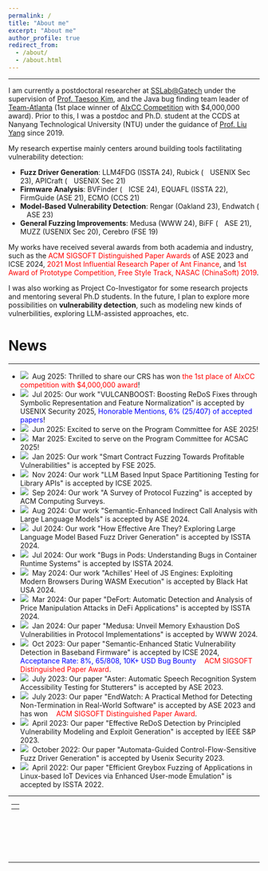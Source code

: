 ```yaml
---
permalink: /
title: "About me"
excerpt: "About me"
author_profile: true
redirect_from: 
  - /about/
  - /about.html
---
```


---

I am currently a postdoctoral researcher at [SSLab@Gatech](https://gts3.org/pages/people.html) under the supervision of [Prof. Taesoo Kim](https://taesoo.kim/), and the Java bug finding team leader of [Team-Atlanta](https://team-atlanta.github.io/) (1st place winner of [AIxCC Competition](https://aicyberchallenge.com/) with $4,000,000 award). Prior to this, I was a postdoc and Ph.D. student at the CCDS at Nanyang Technological University (NTU) under the guidance of [Prof. Liu Yang](https://personal.ntu.edu.sg/yangliu/) since 2019.

My research expertise mainly centers around building tools factilitating vulnerability detection:

- **Fuzz Driver Generation**: LLM4FDG (ISSTA 24), Rubick (<img src="https://cenzhang.github.io/images/award.gif" style="width: 13px;">USENIX Sec 23), APICraft (<img src="https://cenzhang.github.io/images/award.gif" style="width: 13px;">USENIX Sec 21)
- **Firmware Analysis**: BVFinder (<img src="https://cenzhang.github.io/images/award.gif" style="width: 13px;">ICSE 24), EQUAFL (ISSTA 22), FirmGuide (ASE 21), ECMO (CCS 21)
- **Model-Based Vulnerability Detection**: Rengar (Oakland 23), Endwatch (<img src="https://cenzhang.github.io/images/award.gif" style="width: 13px;">ASE 23)
- **General Fuzzing Improvements**: Medusa (WWW 24), BiFF (<img src="https://cenzhang.github.io/images/award.gif" style="width: 13px;">ASE 21), MUZZ (USENIX Sec 20), Cerebro (FSE 19)

My works have received several awards from both academia and industry, such as the <font color="red">ACM SIGSOFT Distinguished Paper Awards</font> of ASE 2023 and ICSE 2024, <font color="red">2021 Most Influential Research Paper of Ant Finance</font>, and <font color="red">1st Award of Prototype Competition, Free Style Track, NASAC (ChinaSoft) 2019</font>.

I was also working as Project Co-Investigator for some research projects and mentoring several Ph.D students.
In the future, I plan to explore more possibilities on **vulnerability detection**, such as modeling new kinds of vulnerbilities, exploring LLM-assisted approaches, etc.

# News

---

- <img src="https://cenzhang.github.io/images/new.gif">&nbsp; Aug 2025: Thrilled to share our CRS has won <font color="red">the 1st place of AIxCC competition with $4,000,000 award</font>!
- <img src="https://cenzhang.github.io/images/new.gif">&nbsp; Jul 2025: Our work "VULCANBOOST: Boosting ReDoS Fixes through Symbolic Representation and Feature Normalization" is accepted by USENIX Security 2025, <font color="blue">Honorable Mentions, 6% (25/407) of accepted papers</font>!
- <img src="https://cenzhang.github.io/images/new.gif">&nbsp; Jun 2025: Excited to serve on the Program Committee for ASE 2025!
- <img src="https://cenzhang.github.io/images/new.gif">&nbsp; Mar 2025: Excited to serve on the Program Committee for ACSAC 2025!
- <img src="https://cenzhang.github.io/images/new.gif">&nbsp; Jan 2025: Our work "Smart Contract Fuzzing Towards Profitable Vulnerabilities" is accepted by FSE 2025.
- <img src="https://cenzhang.github.io/images/new.gif">&nbsp; Nov 2024: Our work "LLM Based Input Space Partitioning Testing for Library APIs" is accepted by ICSE 2025.
- <img src="https://cenzhang.github.io/images/new.gif">&nbsp; Sep 2024: Our work "A Survey of Protocol Fuzzing" is accepted by ACM Computing Surveys.
- <img src="https://cenzhang.github.io/images/new.gif">&nbsp; Aug 2024: Our work "Semantic-Enhanced Indirect Call Analysis with Large Language Models" is accepted by ASE 2024.
- <img src="https://cenzhang.github.io/images/new.gif">&nbsp; Jul 2024: Our work "How Effective Are They? Exploring Large Language Model Based Fuzz Driver Generation" is accepted by ISSTA 2024.
- <img src="https://cenzhang.github.io/images/new.gif">&nbsp; Jul 2024: Our work "Bugs in Pods: Understanding Bugs in Container Runtime Systems" is accepted by ISSTA 2024.
- <img src="https://cenzhang.github.io/images/new.gif">&nbsp; May 2024: Our work "Achilles' Heel of JS Engines: Exploiting Modern Browsers During WASM Execution" is accepted by Black Hat USA 2024.
- <img src="https://cenzhang.github.io/images/new.gif">&nbsp; Mar 2024: Our paper "DeFort: Automatic Detection and Analysis of Price Manipulation Attacks in DeFi Applications" is accepted by ISSTA 2024.
- <img src="https://cenzhang.github.io/images/new.gif">&nbsp; Jan 2024: Our paper "Medusa: Unveil Memory Exhaustion DoS Vulnerabilities in Protocol Implementations" is accepted by WWW 2024.
- <img src="https://cenzhang.github.io/images/new.gif">&nbsp; Oct 2023: Our paper "Semantic-Enhanced Static Vulnerability Detection in Baseband Firmware" is accepted by ICSE 2024, <font color="blue">Acceptance Rate: 8%, 65/808, 10K+ USD Bug Bounty</font> <img src="https://cenzhang.github.io/images/award.gif" style="width: 13px;"><font color="red">ACM SIGSOFT Distinguished Paper Award</font>.
- <img src="https://cenzhang.github.io/images/new.gif">&nbsp; July 2023: Our paper "Aster: Automatic Speech Recognition System Accessibility Testing for Stutterers" is accepted by ASE 2023.
- <img src="https://cenzhang.github.io/images/new.gif">&nbsp; July 2023: Our paper "EndWatch: A Practical Method for Detecting Non-Termination in Real-World Software" is accepted by ASE 2023 and has won <img src="https://cenzhang.github.io/images/award.gif"  style="width: 13px;"><font color="red">ACM SIGSOFT Distinguished Paper Award</font>.
- <img src="https://cenzhang.github.io/images/new.gif">&nbsp; April 2023: Our paper "Effective ReDoS Detection by Principled Vulnerability Modeling and Exploit Generation" is accepted by IEEE S&P 2023.
- <img src="https://cenzhang.github.io/images/new.gif">&nbsp; October 2022: Our paper "Automata-Guided Control-Flow-Sensitive Fuzz Driver Generation" is accepted by Usenix Security 2023.
- <img src="https://cenzhang.github.io/images/new.gif">&nbsp; April 2022: Our paper "Efficient Greybox Fuzzing of Applications in Linux-based IoT Devices via Enhanced User-mode Emulation" is accepted by ISSTA 2022.

---

<div class="footer" style="padding-left: 6px; font-weight: bold; color: #000000; text-align: center; font-size: 1.5em;">
  <table align="center" style="height: 100px; width: 100px;">
        <!--
         style="display: none"
         //www.clustrmaps.com/map_v2.png?d=c0iE23T-kE1Z77RydQ1UoeK1VAiMMSYMmQ2R2rgt6Mk&cl=ffffff
        -->
        <tr>
                <th align="center">
                <script type="text/javascript" id="clstr_globe" src="//clustrmaps.com/globe.js?d=qd22-Wpe7CUKe3FdY6eqGMd4TnBY6bmR9XIIyxh0TII"></script>
                <!--script type="text/javascript" id="clustrmaps" src="//clustrmaps.com/map_v2.js?d=qd22-Wpe7CUKe3FdY6eqGMd4TnBY6bmR9XIIyxh0TII&cl=ffffff&w=a"></script-->
                </th>
        </tr>
  </table>
</div>

---
